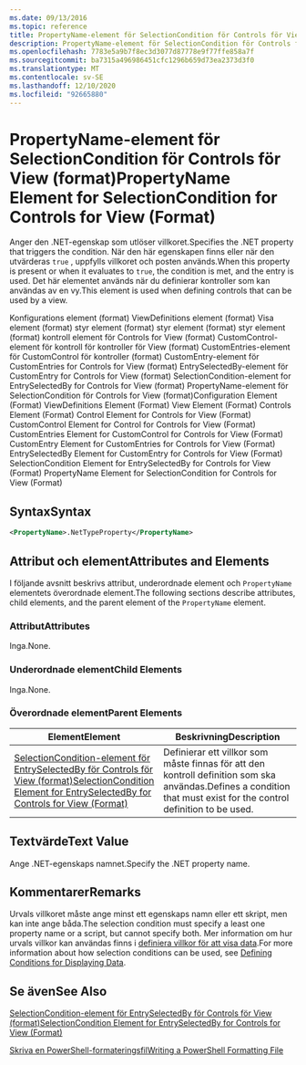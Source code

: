 ```yaml
---
ms.date: 09/13/2016
ms.topic: reference
title: PropertyName-element för SelectionCondition för Controls för View (format)
description: PropertyName-element för SelectionCondition för Controls för View (format)
ms.openlocfilehash: 7783e5a9b7f8ec3d3077d87778e9f77ffe858a7f
ms.sourcegitcommit: ba7315a496986451cfc1296b659d73ea2373d3f0
ms.translationtype: MT
ms.contentlocale: sv-SE
ms.lasthandoff: 12/10/2020
ms.locfileid: "92665880"
---
```

# <a name="propertyname-element-for-selectioncondition-for-controls-for-view-format"></a><span data-ttu-id="29c81-103">PropertyName-element för SelectionCondition för Controls för View (format)</span><span class="sxs-lookup"><span data-stu-id="29c81-103">PropertyName Element for SelectionCondition for Controls for View (Format)</span></span>

<span data-ttu-id="29c81-104">Anger den .NET-egenskap som utlöser villkoret.</span><span class="sxs-lookup"><span data-stu-id="29c81-104">Specifies the .NET property that triggers the condition.</span></span> <span data-ttu-id="29c81-105">När den här egenskapen finns eller när den utvärderas `true` , uppfylls villkoret och posten används.</span><span class="sxs-lookup"><span data-stu-id="29c81-105">When this property is present or when it evaluates to `true`, the condition is met, and the entry is used.</span></span> <span data-ttu-id="29c81-106">Det här elementet används när du definierar kontroller som kan användas av en vy.</span><span class="sxs-lookup"><span data-stu-id="29c81-106">This element is used when defining controls that can be used by a view.</span></span>

<span data-ttu-id="29c81-107">Konfigurations element (format) ViewDefinitions element (format) Visa element (format) styr element (format) styr element (format) styr element (format) kontroll element för Controls for View (format) CustomControl-element för kontroll för kontroller för View (format) CustomEntries-element för CustomControl för kontroller (format) CustomEntry-element för CustomEntries for Controls for View (format) EntrySelectedBy-element för CustomEntry for Controls for View (format) SelectionCondition-element for EntrySelectedBy for Controls for View (format) PropertyName-element för SelectionCondition för Controls for View (format)</span><span class="sxs-lookup"><span data-stu-id="29c81-107">Configuration Element (Format) ViewDefinitions Element (Format) View Element (Format) Controls Element (Format) Control Element for Controls for View (Format) CustomControl Element for Control for Controls for View (Format) CustomEntries Element for CustomControl for Controls for View (Format) CustomEntry Element for CustomEntries for Controls for View (Format) EntrySelectedBy Element for CustomEntry for Controls for View (Format) SelectionCondition Element for EntrySelectedBy for Controls for View (Format) PropertyName Element for SelectionCondition for Controls for View (Format)</span></span>

## <a name="syntax"></a><span data-ttu-id="29c81-108">Syntax</span><span class="sxs-lookup"><span data-stu-id="29c81-108">Syntax</span></span>

```xml
<PropertyName>.NetTypeProperty</PropertyName>
```

## <a name="attributes-and-elements"></a><span data-ttu-id="29c81-109">Attribut och element</span><span class="sxs-lookup"><span data-stu-id="29c81-109">Attributes and Elements</span></span>

<span data-ttu-id="29c81-110">I följande avsnitt beskrivs attribut, underordnade element och `PropertyName` elementets överordnade element.</span><span class="sxs-lookup"><span data-stu-id="29c81-110">The following sections describe attributes, child elements, and the parent element of the `PropertyName` element.</span></span>

### <a name="attributes"></a><span data-ttu-id="29c81-111">Attribut</span><span class="sxs-lookup"><span data-stu-id="29c81-111">Attributes</span></span>

<span data-ttu-id="29c81-112">Inga.</span><span class="sxs-lookup"><span data-stu-id="29c81-112">None.</span></span>

### <a name="child-elements"></a><span data-ttu-id="29c81-113">Underordnade element</span><span class="sxs-lookup"><span data-stu-id="29c81-113">Child Elements</span></span>

<span data-ttu-id="29c81-114">Inga.</span><span class="sxs-lookup"><span data-stu-id="29c81-114">None.</span></span>

### <a name="parent-elements"></a><span data-ttu-id="29c81-115">Överordnade element</span><span class="sxs-lookup"><span data-stu-id="29c81-115">Parent Elements</span></span>

|<span data-ttu-id="29c81-116">Element</span><span class="sxs-lookup"><span data-stu-id="29c81-116">Element</span></span>|<span data-ttu-id="29c81-117">Beskrivning</span><span class="sxs-lookup"><span data-stu-id="29c81-117">Description</span></span>|
|-------------|-----------------|
|[<span data-ttu-id="29c81-118">SelectionCondition-element för EntrySelectedBy för Controls för View (format)</span><span class="sxs-lookup"><span data-stu-id="29c81-118">SelectionCondition Element for EntrySelectedBy for Controls for View (Format)</span></span>](./selectioncondition-element-for-entryselectedby-for-controls-for-view-format.md)|<span data-ttu-id="29c81-119">Definierar ett villkor som måste finnas för att den kontroll definition som ska användas.</span><span class="sxs-lookup"><span data-stu-id="29c81-119">Defines a condition that must exist for the control definition to be used.</span></span>|

## <a name="text-value"></a><span data-ttu-id="29c81-120">Textvärde</span><span class="sxs-lookup"><span data-stu-id="29c81-120">Text Value</span></span>

<span data-ttu-id="29c81-121">Ange .NET-egenskaps namnet.</span><span class="sxs-lookup"><span data-stu-id="29c81-121">Specify the .NET property name.</span></span>

## <a name="remarks"></a><span data-ttu-id="29c81-122">Kommentarer</span><span class="sxs-lookup"><span data-stu-id="29c81-122">Remarks</span></span>

<span data-ttu-id="29c81-123">Urvals villkoret måste ange minst ett egenskaps namn eller ett skript, men kan inte ange båda.</span><span class="sxs-lookup"><span data-stu-id="29c81-123">The selection condition must specify a least one property name or a script, but cannot specify both.</span></span> <span data-ttu-id="29c81-124">Mer information om hur urvals villkor kan användas finns i [definiera villkor för att visa data](./defining-conditions-for-displaying-data.md).</span><span class="sxs-lookup"><span data-stu-id="29c81-124">For more information about how selection conditions can be used, see [Defining Conditions for Displaying Data](./defining-conditions-for-displaying-data.md).</span></span>

## <a name="see-also"></a><span data-ttu-id="29c81-125">Se även</span><span class="sxs-lookup"><span data-stu-id="29c81-125">See Also</span></span>

[<span data-ttu-id="29c81-126">SelectionCondition-element för EntrySelectedBy för Controls för View (format)</span><span class="sxs-lookup"><span data-stu-id="29c81-126">SelectionCondition Element for EntrySelectedBy for Controls for View (Format)</span></span>](./selectioncondition-element-for-entryselectedby-for-controls-for-view-format.md)

[<span data-ttu-id="29c81-127">Skriva en PowerShell-formateringsfil</span><span class="sxs-lookup"><span data-stu-id="29c81-127">Writing a PowerShell Formatting File</span></span>](./writing-a-powershell-formatting-file.md)
